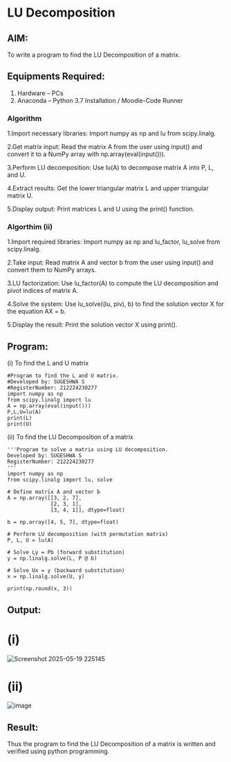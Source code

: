 # LU Decomposition 

## AIM:
To write a program to find the LU Decomposition of a matrix.

## Equipments Required:
1. Hardware – PCs
2. Anaconda – Python 3.7 Installation / Moodle-Code Runner

### Algorithm
1.Import necessary libraries: Import numpy as np and lu from scipy.linalg.

2.Get matrix input: Read the matrix A from the user using input() and convert it to a NumPy array with np.array(eval(input())).

3.Perform LU decomposition: Use lu(A) to decompose matrix A into P, L, and U.

4.Extract results: Get the lower triangular matrix L and upper triangular matrix U.

5.Display output: Print matrices L and U using the print() function.
### Algorthim (ii)

1.Import required libraries: Import numpy as np and lu_factor, lu_solve from scipy.linalg.

2.Take input: Read matrix A and vector b from the user using input() and convert them to NumPy arrays.

3.LU factorization: Use lu_factor(A) to compute the LU decomposition and pivot indices of matrix A.

4.Solve the system: Use lu_solve((lu, piv), b) to find the solution vector X for the equation AX = b.

5.Display the result: Print the solution vector X using print().
 

## Program:
(i) To find the L and U matrix
```
#Program to find the L and U matrix.
#Developed by: SUGESHWA S
#RegisterNumber: 212224230277
import numpy as np 
from scipy.linalg import lu
A = np.array(eval(input()))
P,L,U=lu(A)
print(L)
print(U)

```
(ii) To find the LU Decomposition of a matrix
```
'''Program to solve a matrix using LU decomposition.
Developed by: SUGESHWA S
RegisterNumber: 212224230277
'''
import numpy as np
from scipy.linalg import lu, solve

# Define matrix A and vector b
A = np.array([[3, 2, 7],
              [2, 3, 1],
              [3, 4, 1]], dtype=float)

b = np.array([4, 5, 7], dtype=float)

# Perform LU decomposition (with permutation matrix)
P, L, U = lu(A)

# Solve Ly = Pb (forward substitution)
y = np.linalg.solve(L, P @ b)

# Solve Ux = y (backward substitution)
x = np.linalg.solve(U, y)

print(np.round(x, 3))

```

## Output:
# (i)
![Screenshot 2025-05-19 225145](https://github.com/user-attachments/assets/362ec23f-34d2-4a04-9a05-85b40cac9161)
# (ii)
![image](https://github.com/user-attachments/assets/b073a5a3-7609-48c8-91ce-babd9b1b0c00)




## Result:
Thus the program to find the LU Decomposition of a matrix is written and verified using python programming.

